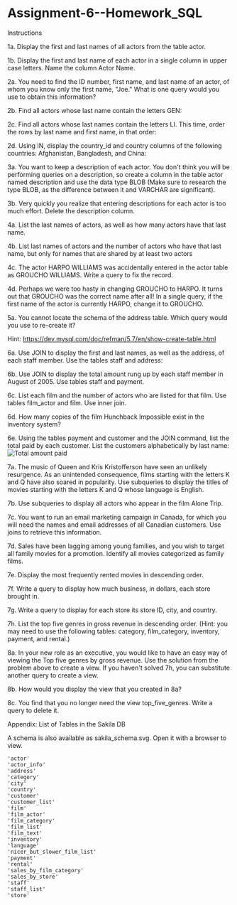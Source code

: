 # Assignment-6--Homework_SQL
Instructions


1a. Display the first and last names of all actors from the table actor.


1b. Display the first and last name of each actor in a single column in upper case letters. Name the column Actor Name.


2a. You need to find the ID number, first name, and last name of an actor, of whom you know only the first name, "Joe." What is one query would you use to obtain this information?


2b. Find all actors whose last name contain the letters GEN:


2c. Find all actors whose last names contain the letters LI. This time, order the rows by last name and first name, in that order:


2d. Using IN, display the country_id and country columns of the following countries: Afghanistan, Bangladesh, and China:


3a. You want to keep a description of each actor. You don't think you will be performing queries on a description, so create a column in the table actor named description and use the data type BLOB (Make sure to research the type BLOB, as the difference between it and VARCHAR are significant).


3b. Very quickly you realize that entering descriptions for each actor is too much effort. Delete the description column.


4a. List the last names of actors, as well as how many actors have that last name.


4b. List last names of actors and the number of actors who have that last name, but only for names that are shared by at least two actors


4c. The actor HARPO WILLIAMS was accidentally entered in the actor table as GROUCHO WILLIAMS. Write a query to fix the record.


4d. Perhaps we were too hasty in changing GROUCHO to HARPO. It turns out that GROUCHO was the correct name after all! In a single query, if the first name of the actor is currently HARPO, change it to GROUCHO.


5a. You cannot locate the schema of the address table. Which query would you use to re-create it?

Hint: https://dev.mysql.com/doc/refman/5.7/en/show-create-table.html




6a. Use JOIN to display the first and last names, as well as the address, of each staff member. Use the tables staff and address:


6b. Use JOIN to display the total amount rung up by each staff member in August of 2005. Use tables staff and payment.


6c. List each film and the number of actors who are listed for that film. Use tables film_actor and film. Use inner join.


6d. How many copies of the film Hunchback Impossible exist in the inventory system?


6e. Using the tables payment and customer and the JOIN command, list the total paid by each customer. List the customers alphabetically by last name:
	![Total amount paid](Images/total_payment.png)


7a. The music of Queen and Kris Kristofferson have seen an unlikely resurgence. As an unintended consequence, films starting with the letters K and Q have also soared in popularity. Use subqueries to display the titles of movies starting with the letters K and Q whose language is English.


7b. Use subqueries to display all actors who appear in the film Alone Trip.


7c. You want to run an email marketing campaign in Canada, for which you will need the names and email addresses of all Canadian customers. Use joins to retrieve this information.


7d. Sales have been lagging among young families, and you wish to target all family movies for a promotion. Identify all movies categorized as family films.


7e. Display the most frequently rented movies in descending order.


7f. Write a query to display how much business, in dollars, each store brought in.


7g. Write a query to display for each store its store ID, city, and country.


7h. List the top five genres in gross revenue in descending order. (Hint: you may need to use the following tables: category, film_category, inventory, payment, and rental.)


8a. In your new role as an executive, you would like to have an easy way of viewing the Top five genres by gross revenue. Use the solution from the problem above to create a view. If you haven't solved 7h, you can substitute another query to create a view.


8b. How would you display the view that you created in 8a?


8c. You find that you no longer need the view top_five_genres. Write a query to delete it.



Appendix: List of Tables in the Sakila DB

A schema is also available as sakila_schema.svg. Open it with a browser to view.

	'actor'
	'actor_info'
	'address'
	'category'
	'city'
	'country'
	'customer'
	'customer_list'
	'film'
	'film_actor'
	'film_category'
	'film_list'
	'film_text'
	'inventory'
	'language'
	'nicer_but_slower_film_list'
	'payment'
	'rental'
	'sales_by_film_category'
	'sales_by_store'
	'staff'
	'staff_list'
	'store'
